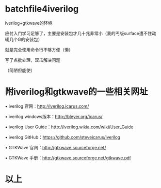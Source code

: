 # batchfile4iverilog
 iverilog+gtkwave的环境
 
 应付入门学习足够了，主要是安装包才几十兆非常小（我的丐版surface遭不住动辄几个G的安装包）
 
 就是完全使用命令行不够方便（懒）
 
 写了点批处理，双击解决问题
 
 （简陋但能使）
 

# 附iverilog和gtkwave的一些相关网址
• iverilog 官网：http://iverilog.icarus.com/

• iverilog windows版本：http://bleyer.org/icarus/

• iverilog User Guide：http://iverilog.wikia.com/wiki/User_Guide

• iverilog GitHub：https://github.com/steveicarus/iverilog

• GTKWave 官网：http://gtkwave.sourceforge.net/

• GTKWave 手册：http://gtkwave.sourceforge.net/gtkwave.pdf



# 以上
